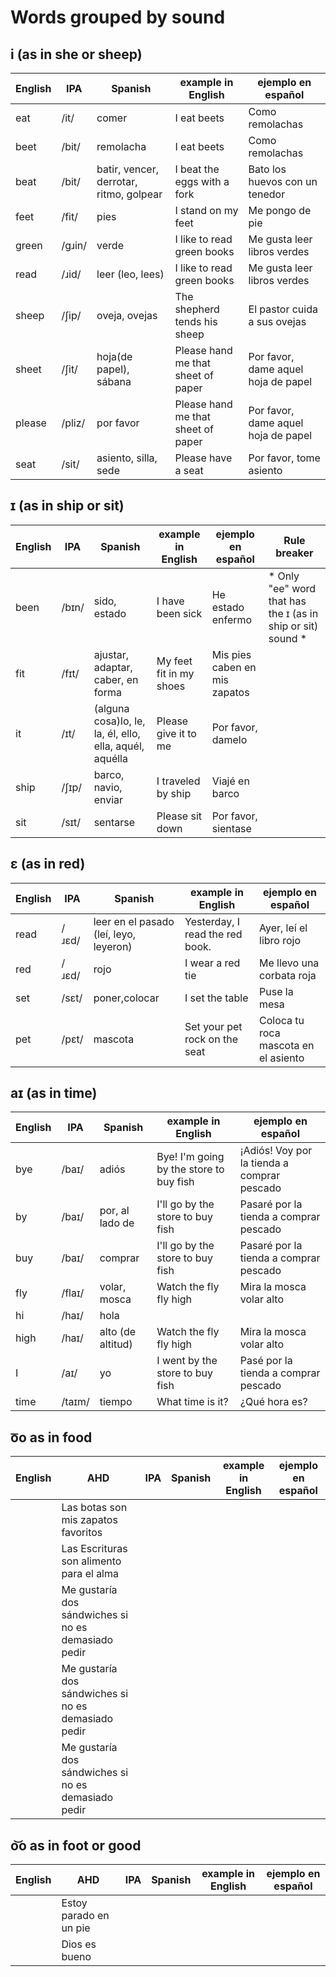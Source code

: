 # Words grouped by sound
## i (as in she or sheep)

|English|IPA|Spanish|example in English|ejemplo en español|
|-------|---|-------|------------------|------------------|
|eat|/it/|comer|I eat beets|Como remolachas|
|beet|/bit/|remolacha|I eat beets|Como remolachas|
|beat|/bit/|batir, vencer, derrotar, ritmo, golpear|I beat the eggs with a fork|Bato los huevos con un tenedor|
|feet|/fit/|pies|I stand on my feet|Me pongo de pie|
|green|/gɹin/|verde|I like to read green books|Me gusta leer libros verdes|
|read|/ɹid/|leer (leo, lees)|I like to read green books|Me gusta leer libros verdes|
|sheep|/ʃip/|oveja, ovejas|The shepherd tends his sheep|El pastor cuida a sus ovejas|
|sheet|/ʃit/|hoja(de papel), sábana|Please hand me that sheet of paper|Por favor, dame aquel hoja de papel|
|please|/pliz/|por favor|Please hand me that sheet of paper|Por favor, dame aquel hoja de papel|
|seat|/sit/|asiento, silla, sede|Please have a seat|Por favor, tome asiento|




## ɪ (as in ship or sit) 

|English|IPA|Spanish|example in English|ejemplo en español|Rule breaker|
|-------|---|-------|------------------|------------------|------------|
|been|/bɪn/|sido, estado|I have been sick|He estado enfermo| * Only "ee" word that has the ɪ (as in ship or sit) sound * |
|fit|/fɪt/|ajustar, adaptar, caber, en forma|My feet fit in my shoes|Mis pies caben en mis zapatos| |
|it|/ɪt/|(alguna cosa)lo, le, la, él, ello, ella, aquél, aquélla|Please give it to me|Por favor, damelo| |
|ship|/ʃɪp/|barco, navio, enviar|I traveled by ship|Viajé en barco| |
|sit|/sɪt/|sentarse|Please sit down|Por favor, sientase| |



## ɛ (as in red)
|English|IPA|Spanish|example in English|ejemplo en español|
|-------|---|-------|------------------|------------------|
|read|/ɹɛd/|leer en el pasado (leí, leyo, leyeron)|Yesterday, I read the red book.|Ayer, leí el libro rojo|
|red|/ɹɛd/|rojo|I wear a red tie|Me llevo una corbata roja|
|set|/sɛt/|poner,colocar|I set the table|Puse la mesa|
|pet|/pɛt/|mascota|Set your pet rock on the seat|Coloca tu roca mascota en el asiento|



## aɪ (as in time)
|English|IPA|Spanish|example in English|ejemplo en español|
|-------|---|-------|------------------|------------------|
|bye|/baɪ/|adiós|Bye! I'm going by the store to buy fish|¡Adiós! Voy por la tienda a comprar pescado|
|by|/baɪ/|por, al lado de|I'll go by the store to buy fish|Pasaré por la tienda a comprar pescado|
|buy|/baɪ/|comprar|I'll go by the store to buy fish|Pasaré por la tienda a comprar pescado|
|fly|/flaɪ/|volar, mosca|Watch the fly fly high|Mira la mosca volar alto|
|hi|/haɪ/|hola|||
|high|/haɪ/|alto (de altitud)|Watch the fly fly high|Mira la mosca volar alto|
|I|/aɪ/|yo|I went by the store to buy fish|Pasé por la tienda a comprar pescado|
|time|/taɪm/|tiempo|What time is it?|¿Qué hora es?|

## o͞o as in food
|English|AHD|IPA|Spanish|example in English|ejemplo en español|
|-------|---|---|-------|------------------|------------------|
||Las botas son mis zapatos favoritos|
||Las Escrituras son alimento para el alma|
||Me gustaría dos sándwiches si no es demasiado pedir|
||Me gustaría dos sándwiches si no es demasiado pedir|
||Me gustaría dos sándwiches si no es demasiado pedir|


## o͝o as in foot or good
|English|AHD|IPA|Spanish|example in English|ejemplo en español|
|-------|---|---|-------|------------------|------------------|
||Estoy parado en un pie|
||Dios es bueno|
